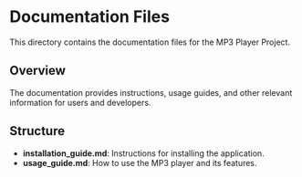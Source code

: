 # Documentation Files

This directory contains the documentation files for the MP3 Player Project.

## Overview
The documentation provides instructions, usage guides, and other relevant information for users and developers.

## Structure
- **installation_guide.md**: Instructions for installing the application.
- **usage_guide.md**: How to use the MP3 player and its features.
